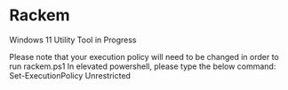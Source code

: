 # Rackem
Windows 11 Utility Tool in Progress

Please note that your execution policy will need to be changed in order to run rackem.ps1
In elevated powershell, please type the below command:
Set-ExecutionPolicy Unrestricted

